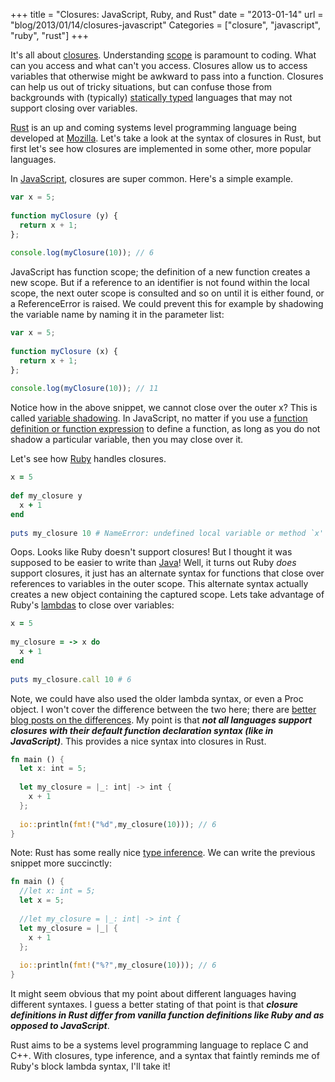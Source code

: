 +++
title = "Closures: JavaScript, Ruby, and Rust"
date = "2013-01-14"
url = "blog/2013/01/14/closures-javascript"
Categories = ["closure", "javascript", "ruby", "rust"]
+++

It's all about [closures](http://en.wikipedia.org/wiki/Closure_%28computer_science%29).  Understanding [scope](http://en.wikipedia.org/wiki/Scope_%28computer_science%29) is paramount to coding.
What can you access and what can't you access.  Closures allow us to
access variables that otherwise might be awkward to pass into a
function.  Closures can help us out of tricky situations, but can
confuse those from backgrounds with (typically) [statically typed](http://en.wikipedia.org/wiki/Statically_typed#Static_typing) languages that
may not support closing over variables.

[Rust](http://www.rust-lang.org/) is an up and coming systems level programming language being
developed at [Mozilla](http://www.mozilla.org).  Let's take a look at the
syntax of closures in Rust, but first let's see how closures are
implemented in some other, more popular languages.

In [JavaScript](https://developer.mozilla.org/en-US/docs/JavaScript), closures are super common.  Here's a simple example.

```javascript
var x = 5;
 
function myClosure (y) {
  return x + 1;
};
 
console.log(myClosure(10)); // 6
```

JavaScript has function scope; the definition of a new function creates
a new scope.  But if a reference to an identifier is not found within
the local scope, the next outer scope is consulted and so on until it is
either found, or a ReferenceError is raised.  We could prevent this for
example by shadowing the variable name by naming it in the parameter
list:

```javascript
var x = 5;
 
function myClosure (x) {
  return x + 1;
};
 
console.log(myClosure(10)); // 11
```

Notice how in the above snippet, we cannot close over the outer x?  This
is called [variable
shadowing](http://en.wikipedia.org/wiki/Variable_shadowing).  In JavaScript, no matter if you use a
[function definition or function expression](http://stackoverflow.com/q/1013385/1027966) to define a function, as long
as you do not shadow a particular variable, then you may close over it.

Let's see how [Ruby](http://www.ruby-lang.org) handles closures.

```ruby
x = 5
 
def my_closure y
  x + 1
end
 
puts my_closure 10 # NameError: undefined local variable or method `x' for main:Object
```

Oops.  Looks like Ruby doesn't support closures!  But I thought it was
supposed to be easier to write than [Java](http://www.java.com)!  Well, it turns out Ruby *does* support
closures, it just has an alternate syntax for functions that close over
references to variables in the outer scope.  This alternate syntax
actually creates a new object containing the captured scope.  Lets take
advantage of Ruby's
[lambdas](http://en.wikipedia.org/wiki/Anonymous_function#Ruby) to close over variables:

```ruby
x = 5
 
my_closure = -> x do
  x + 1
end
 
puts my_closure.call 10 # 6
```

Note, we could have also used the older lambda syntax, or even a Proc
object.  I won't cover the difference between the two here; there are
[better blog posts on the differences](http://www.robertsosinski.com/2008/12/21/understanding-ruby-blocks-procs-and-lambdas/).  My point is that ***not all
languages support closures with their default function declaration
syntax (like in JavaScript)***.  This provides a nice syntax into closures in Rust.

```rust
fn main () {
  let x: int = 5;
 
  let my_closure = |_: int| -> int {
    x + 1
  };
 
  io::println(fmt!("%d",my_closure(10))); // 6
}
```

Note: Rust has some really nice [type inference](http://en.wikipedia.org/wiki/Type_inference).  We can write the
previous snippet more succinctly:

```rust
fn main () {
  //let x: int = 5;
  let x = 5;
 
  //let my_closure = |_: int| -> int {
  let my_closure = |_| {
    x + 1
  };
 
  io::println(fmt!("%?",my_closure(10))); // 6
}
```

It might seem obvious that my point about different languages having
different syntaxes.  I guess a better stating of that point is that
***closure definitions in Rust differ from vanilla function definitions like
Ruby and as opposed to JavaScript***.

Rust aims to be a systems level programming language to replace C and
C++.  With closures, type inference, and a syntax that faintly reminds
me of Ruby's block lambda syntax, I'll take it!
